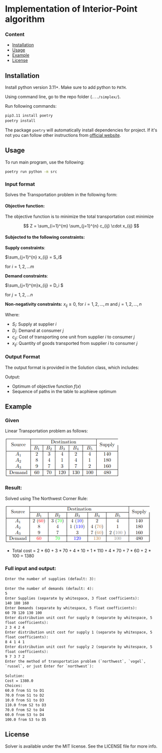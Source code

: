# Implementation of Interior-Point algorithm

### Content

- [Installation](#installation)
- [Usage](#usage)
- [Example](#example)
- [License](#license)

## Installation

Install python version 3.11+. Make sure to add python to `PATH`.

Using command line, go to the repo folder (`.../simplex/`).

Run following commands:

```bash
pip3.11 install poetry
poetry install
```

The package `poetry` will automatically install dependencies for project. If it's not you can follow other instructions from [official website](https://python-poetry.org/docs/).

## Usage

To run main program, use the following:

```bash
poetry run python -m src
```

### Input format
Solves the Transportation problem in the following form:

#### Objective function:

The objective function is to minimize the total transportation cost minimize

$$
Z = \sum_{i=1}^{m} \sum_{j=1}^{n} c_{ij} \cdot x_{ij}
$$

#### Subjected to the following constraints:

**Supply constraints**:

$\sum_{j=1}^{n} x_{ij} = S_i$

for $i = 1, 2, ... m$

**Demand constraints**:

$\sum_{j=1}^{m}x_{ij} = D_i $

for $j = 1, 2, ... n$


**Non-negativity constraints:** $x_{ij} \geq 0$, for $i = 1, 2, ...,m$ and $j = 1, 2, ..., n$


Where:
- $S_i$: Supply at supplier $i$
- $D_j$:  Demand at consumer $j$
- $c_{ij}$: Cost of transporting one unit from supplier $i$ to consumer $j$
- $x_{ij}$: Quantity of goods transported from supplier $i$ to consumer $j$


### Output Format

The output format is provided in the Solution class, which includes:

Output:
- Optimum of objective function $f(x)$
- Sequence of paths in the table to acphieve optimum

## Example

### Given
Linear Transportation problem as follows:

![Alt text](img/image.png)
### Result:

Solved using The Northwest Corner Rule:

![Alt text](img/image2.png)
* Total cost = 2 * 60 + 3 * 70 + 4 * 10 + 1 * 110 + 4 * 70 + 7 * 60 + 2 * 100 = 1380

### Full input and output:
```
Enter the number of supplies (default: 3):

Enter the number of demands (default: 4):
5
Enter Supplies (separate by whitespace, 3 float coefficients):
140 180 160
Enter Demands (separate by whitespace, 5 float coefficients):
60 70 120 130 100
Enter distribution unit cost for supply 0 (separate by whitespace, 5 float coefficients):
2 3 4 2 4
Enter distribution unit cost for supply 1 (separate by whitespace, 5 float coefficients):
8 4 1 4 1
Enter distribution unit cost for supply 2 (separate by whitespace, 5 float coefficients):
9 7 3 7 2
Enter the method of transportation problem (`northwest`, `vogel`, `russel`, or just Enter for `northwest`):

Solution:
Cost = 1380.0
Choices:
60.0 from S1 to D1
70.0 from S1 to D2
10.0 from S1 to D3
110.0 from S2 to D3
70.0 from S2 to D4
60.0 from S3 to D4
100.0 from S3 to D5
```


## License

Solver is available under the MIT license. See the LICENSE file for more info.
